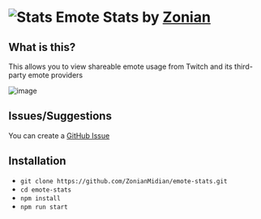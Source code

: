 # ![Stats](./static/favicon.ico) Emote Stats by [Zonian](https://www.twitch.tv/ZonianMidian)

## What is this?
This allows you to view shareable emote usage from Twitch and its third-party emote providers

![image](https://i.imgur.com/cWPVLOn.png)

## Issues/Suggestions
You can create a [GitHub Issue](https://github.com/ZonianMidian/emote-stats/issues)  

## Installation

- `git clone https://github.com/ZonianMidian/emote-stats.git`
- `cd emote-stats`
- `npm install`
- `npm run start`
